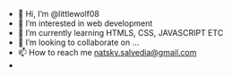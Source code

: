- 👋 Hi, I’m @littlewolf08
- 👀 I’m interested in web development
- 🌱 I’m currently learning HTMLS, CSS, JAVASCRIPT ETC
- 💞️ I’m looking to collaborate on ...
- 📫 How to reach me natsky.salvedia@gmail.com
- 

<!---
littlewolf08/littlewolf08 is a ✨ special ✨ repository because its `README.md` (this file) appears on your GitHub profile.
You can click the Preview link to take a look at your changes.
--->

